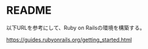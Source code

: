 # README

以下URLを参考にして、Ruby on Railsの環境を構築する。

https://guides.rubyonrails.org/getting_started.html





